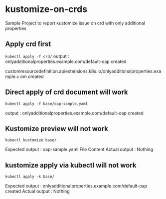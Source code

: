 # kustomize-on-crds
Sample Project to report kustomize issue on crd with only additional properties

## Apply crd first
``` kubectl apply -f crd/ ```
output : onlyadditionalproperties.example.com/default-oap created

customresourcedefinition.apiextensions.k8s.io/onlyadditionalproperties.example.c
om created

## Direct apply of crd document will work

```kubectl apply -f base/oap-sample.yaml```

output : onlyadditionalproperties.example.com/default-oap created

## Kustomize preview will not work

``` kubectl kustomize base/ ```

Expected output : oap-sample.yaml File Content
Actual output : Nothing

## kustomize apply via kubectl will not work

``` kubectl apply -k base/ ```

Expected output : onlyadditionalproperties.example.com/default-oap created
Actual output : Nothing
